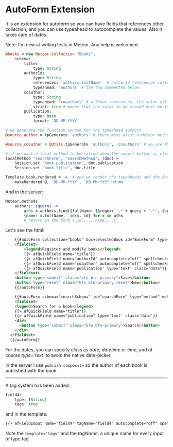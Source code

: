 AutoForm Extension
==================

It is an extension for autoform so you can have fields that references other collection, and you can use typeahead to autocomplete the values. Also it takes care of dates.

Note: I'm new at writing tests in Meteor. Any help is welcomed.

```coffee
@books = new Meteor.Collection "Books", 
    schema:
        title:
            type: String
        authorId:
            type: String
            references: 'authors.fullName'  # authorId references collection authors, and fullName is the field to display
            typeahead: 'authors' # the tag commented below
        coauthor:
            type: String
            typeahead: 'coauthors' # without references, the value will not be traslated. For example, 'Dennet' is stored in field coauthor and not an _id
            strict: true # means that the value to be stored must be in the list of the typeahead
        publication:
            type: Date
            format: 'DD-MM-YYYY'

# we generate the function source for the typeahead authors
@source_author = tpGenerate 'authors' # there must exist a Meteor method 'authors'. It is the same than @source_author = tpGenerate 'authors', 'authors'

@source_coauthor = @Utils.tpGenerate 'authors', 'coauthors' # we use the same Meteor method 'authors' but a different typeahead (tagged 'coauthors')

# if we want a local method to be called when the submit button is clicked
localMethod "searchForm", "searchMethod", (doc)->  
    Session.set "book.publication", doc.publication 
    Session.set "book.title", doc.title

Template.book.rendered = ->  # and we render the typeaheads and the date pickers
    makeRendered @, 'DD-MM-YYYY', 'DD-MM-YYYY HH:mm'    
```

And in the server:

```coffee
Meteor.methods
    authors: (query) -> 
        aths = authors.find({fullName: {$regex: '.*'+ query + '.*', $options: 'i'}}).fetch()
        {name: x.fullName, _id:x._id} for x in aths 
        # return in the form {_id:..., name:...}
```

Let's see the html:
```html
    {{#autoForm collection="books" doc=selectedBook id="BookForm" type=typeBookForm validation='submit'}}
    <fieldset>    
        <legend>Register and modify books</legend>    
        {{> afQuickField name='title'}}        
        {{> afQuickField name='authorId' autocomplete="off" spellcheck="off" class="typeahead" data-source="source_author"}}   
        {{> afQuickField name='coauthor' autocomplete="off" spellcheck="off" class="typeahead" data-source="source_coauthor"}}        
        {{> afQuickField name='publication' type='text' class="date"}}
    </fieldset>
    <button type="submit" class="btn btn-primary">Save</button>
    <button type="reset" class="btn btn-primary reset">New</button>
    {{/autoForm}}

    {{#autoForm schema="searchSchema" id="searchForm" type="method" meteormethod="searchMethod"}}
    <fieldset>
    <legend>Search for a book</legend>
    {{> afQuickField name="title"}}
    {{> afQuickField name="publication" type='text' class='date'}}
    <div>
      <button type="submit" class="btn btn-primary">Search</button>
    </div>
  </fieldset>
  {{/autoForm}}  
```

For the dates, you can specify *class* as *date*, *datetime* or *time*, and of course *type='text'* to avoid the native date-picker.

In the server I use ```publish-composite``` so the author of each book is published with the book.

---

A tag system has been added:

```coffee
field4:
    type: [String]
    tags: true
```

and in the template:

```html
{{> afFieldInput name='field4' tagName='field4' autocomplete="off" spellcheck="off" template='tags'}}
```

Note the ```template='tags'``` and the *tagName*, a unique name for every input of type tag.